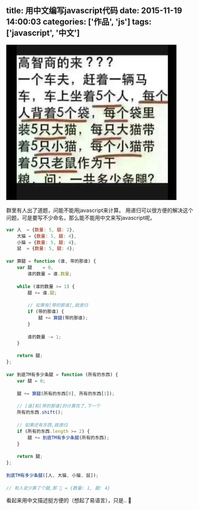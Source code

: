 title: 用中文编写javascript代码
date: 2015-11-19 14:00:03
categories: ['作品', 'js']
tags: ['javascript', '中文']
---

![](/images/calculate-legs.png)

群里有人出了道题，问能不能用javascript来计算。
用递归可以很方便的解决这个问题，可是要写不少命名，那么能不能用中文来写javascript呢。

<!-- more -->

```js
var 人  = {数量: 5, 腿: 2},
    大猫 = {数量: 5, 腿: 4},
    小猫 = {数量: 5, 腿: 4},
    鼠  = {数量: 5, 腿: 4};

var 算腿 = function (谁, 带的那谁) {
    var 腿    = 0,
        谁的数量 = 谁.数量;

    while (谁的数量 >= 1) {
        腿 += 谁.腿;

        // 如果有[带的那谁],就递归
        if (带的那谁) {
            腿 += 算腿(带的那谁);
        }

        谁的数量 -= 1;
    }

    return 腿;
};

var 到底TM有多少条腿 = function (所有的东西) {
    var 腿 = 0;

    腿 += 算腿(所有的东西[0], 所有的东西[1]);

    // [谁]和[带的那谁]的计算完了,下一个
    所有的东西.shift();

    // 如果还有东西,就递归
    if (所有的东西.length >= 2) {
        腿 += 到底TM有多少条腿(所有的东西);
    }

    return 腿;
};

到底TM有多少条腿([人, 大猫, 小猫, 鼠]);

// 有人说少算了个腿,那 🐴 = {数量: 1, 腿: 4}
```

看起来用中文描述挺方便的（想起了易语言），只是.. 🙊